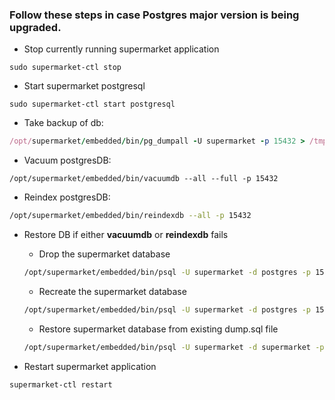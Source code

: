 ### Follow these steps in case Postgres major version is being upgraded.

 - Stop currently running supermarket application
```
sudo supermarket-ctl stop
```
 - Start supermarket postgresql
```
sudo supermarket-ctl start postgresql
```

- Take backup of db:
```ruby
/opt/supermarket/embedded/bin/pg_dumpall -U supermarket -p 15432 > /tmp/supermarket-dump.sql
```

- Vacuum postgresDB:
```
/opt/supermarket/embedded/bin/vacuumdb --all --full -p 15432
```

- Reindex postgresDB:
```bash
/opt/supermarket/embedded/bin/reindexdb --all -p 15432
```

- Restore DB if either **vacuumdb** or **reindexdb** fails

   - Drop the supermarket database
  ```bash
  /opt/supermarket/embedded/bin/psql -U supermarket -d postgres -p 15432 -c "drop database supermarket"
  ```
   - Recreate the supermarket database
  ```bash
  /opt/supermarket/embedded/bin/psql -U supermarket -d postgres -p 15432 -c "create database supermarket"
  ```
   - Restore supermarket database from existing dump.sql file

  ```bash
  /opt/supermarket/embedded/bin/psql -U supermarket -d supermarket -p 15432 -f /tmp/supermarket-dump.sql
  ```

- Restart supermarket application
```bash
supermarket-ctl restart
```